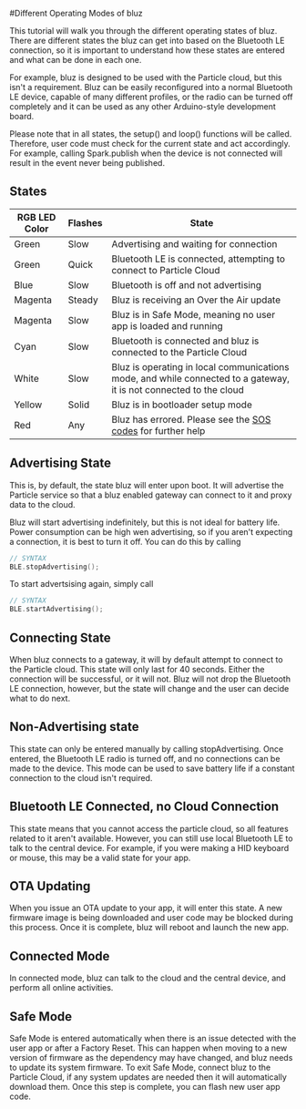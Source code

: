 #Different Operating Modes of bluz

This tutorial will walk you through the different operating states of bluz. There are different states the bluz can get into based on the Bluetooth LE connection, so it is important to understand how these states are entered and what can be done in each one.

For example, bluz is designed to be used with the Particle cloud, but this isn't a requirement. Bluz can be easily reconfigured into a normal Bluetooth LE device, capable of many different profiles, or the radio can be turned off completely and it can be used as any other Arduino-style development board.

Please note that in all states, the setup() and loop() functions will be called. Therefore, user code must check for the current state and act accordingly. For example, calling Spark.publish when the device is not connected will result in the event never being published.

## States

RGB LED Color   | Flashes   |   State
---             | ---       | ---
Green           | Slow      | Advertising and waiting for connection
Green           | Quick     | Bluetooth LE is connected, attempting to connect to Particle Cloud
Blue            | Slow      | Bluetooth is off and not advertising
Magenta         | Steady    | Bluz is receiving an Over the Air update
Magenta         | Slow      | Bluz is in Safe Mode, meaning no user app is loaded and running
Cyan            | Slow      | Bluetooth is connected and bluz is connected to the Particle Cloud
White           | Slow      | Bluz is operating in local communications mode, and while connected to a gateway, it is not connected to the cloud
Yellow          | Solid     | Bluz is in bootloader setup mode
Red             | Any       | Bluz has errored. Please see the [SOS codes](/troubleshooting/sos/) for further help

## Advertising State

This is, by default, the state bluz will enter upon boot. It will advertise the Particle service so that a bluz enabled gateway can connect to it and proxy data to the cloud.

Bluz will start advertising indefinitely, but this is not ideal for battery life. Power consumption can be high wen advertising, so if you aren't expecting a connection, it is best to turn it off. You can do this by calling
```C++
// SYNTAX
BLE.stopAdvertising();
```

To start advertsising again, simply call
```C++
// SYNTAX
BLE.startAdvertising();
```

## Connecting State

When bluz connects to a gateway, it will by default attempt to connect to the Particle cloud. This state will only last for 40 seconds. Either the connection will be successful, or it will not. Bluz will not drop the Bluetooth LE connection, however, but the state will change and the user can decide what to do next.

## Non-Advertising state

This state can only be entered manually by calling stopAdvertising. Once entered, the Bluetooth LE radio is turned off, and no connections can be made to the device. This mode can be used to save battery life if a constant connection to the cloud isn't required.

## Bluetooth LE Connected, no Cloud Connection
This state means that you cannot access the particle cloud, so all features related to it aren't available. However, you can still use local Bluetooth LE to talk to the central device. For example, if you were making a HID keyboard or mouse, this may be a valid state for your app.

## OTA Updating

When you issue an OTA update to your app, it will enter this state. A new firmware image is being downloaded and user code may be blocked during this process. Once it is complete, bluz will reboot and launch the new app.

## Connected Mode

In connected mode, bluz can talk to the cloud and the central device, and perform all online activities.

## Safe Mode

Safe Mode is entered automatically when there is an issue detected with the user app or after a Factory Reset. This can happen when moving to
a new version of firmware as the dependency may have changed, and bluz needs to update its system firmware. To exit Safe Mode, connect bluz
to the Particle Cloud, if any system updates are needed then it will automatically download them. Once this step is complete, you can flash new
user app code.
